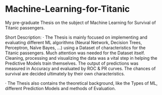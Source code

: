 # Machine-Learning-for-Titanic
My pre-graduate Thesis on the subject of Machine Learning for Survival of Titanic passengers.

Short Description:
· The Thesis is mainly focused on implementing and evaluating different ML algorithms (Neural Network, Decision Trees, Perceptron, Naïve Bayes, …) 
  using a Dataset of characteristics for the Titanic passengers. Much attention was needed for the Dataset itself. Cleaning, processing and 
  visualizing the data was a vital step in helping the Predictive Models train themselves. The output of predictions was measured in Accuracy and 
  evaluated by ROC & PR curves. The chances of survival are decided ultimately by their own characteristics.

· The Thesis also contains the theoretical background, like the Types of ML, different Prediction Models and methods of Evaluation.
